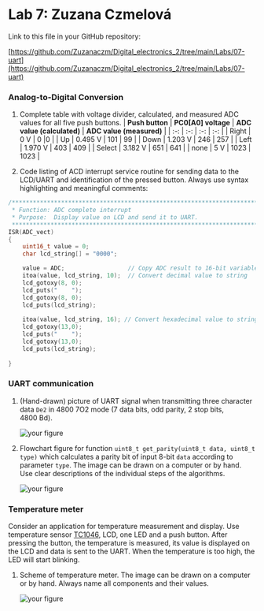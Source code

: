 # Lab 7: Zuzana Czmelová

Link to this file in your GitHub repository:

[https://github.com/Zuzanaczm/Digital_electronics_2/tree/main/Labs/07-uart](https://github.com/Zuzanaczm/Digital_electronics_2/tree/main/Labs/07-uart)


### Analog-to-Digital Conversion

1. Complete table with voltage divider, calculated, and measured ADC values for all five push buttons.
   | **Push button** | **PC0[A0] voltage** | **ADC value (calculated)** | **ADC value (measured)** |
   | :-: | :-: | :-: | :-: |
   | Right  | 0&nbsp;V | 0   |0  |
   | Up     | 0.495&nbsp;V | 101 | 99 |
   | Down   |   1.203&nbsp;V    | 246    | 257 |
   | Left   |    1.970&nbsp;V    |  403   | 409 |
   | Select | 3.182&nbsp;V       |  651   | 641 |
   | none   |   5&nbsp;V    |  1023   | 1023 |

2. Code listing of ACD interrupt service routine for sending data to the LCD/UART and identification of the pressed button. Always use syntax highlighting and meaningful comments:

```c
/**********************************************************************
 * Function: ADC complete interrupt
 * Purpose:  Display value on LCD and send it to UART.
 **********************************************************************/
ISR(ADC_vect)
{
    uint16_t value = 0;
    char lcd_string[] = "0000";

    value = ADC;                  // Copy ADC result to 16-bit variable
    itoa(value, lcd_string, 10);  // Convert decimal value to string
    lcd_gotoxy(8, 0);
    lcd_puts("    ");             
    lcd_gotoxy(8, 0);
    lcd_puts(lcd_string);
    
    itoa(value, lcd_string, 16); // Convert hexadecimal value to string
    lcd_gotoxy(13,0);
    lcd_puts("    ");  
    lcd_gotoxy(13,0); 
    lcd_puts(lcd_string);
    
}
```


### UART communication

1. (Hand-drawn) picture of UART signal when transmitting three character data `De2` in 4800 7O2 mode (7 data bits, odd parity, 2 stop bits, 4800&nbsp;Bd).

   ![your figure]()

2. Flowchart figure for function `uint8_t get_parity(uint8_t data, uint8_t type)` which calculates a parity bit of input 8-bit `data` according to parameter `type`. The image can be drawn on a computer or by hand. Use clear descriptions of the individual steps of the algorithms.

   ![your figure]()


### Temperature meter

Consider an application for temperature measurement and display. Use temperature sensor [TC1046](http://ww1.microchip.com/downloads/en/DeviceDoc/21496C.pdf), LCD, one LED and a push button. After pressing the button, the temperature is measured, its value is displayed on the LCD and data is sent to the UART. When the temperature is too high, the LED will start blinking.

1. Scheme of temperature meter. The image can be drawn on a computer or by hand. Always name all components and their values.

   ![your figure]()
